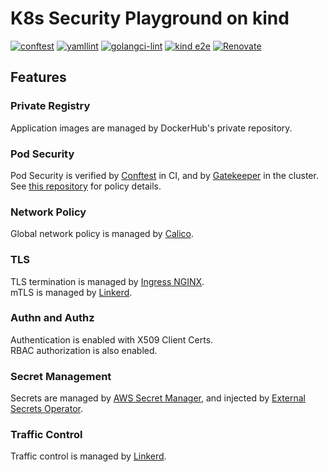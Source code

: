 # K8s Security Playground on kind

[![conftest](https://github.com/YunosukeY/k8s-sec-playground/actions/workflows/conftest.yaml/badge.svg?branch=master&event=push)](https://github.com/YunosukeY/k8s-sec-playground/actions/workflows/conftest.yaml)
[![yamllint](https://github.com/YunosukeY/k8s-sec-playground/actions/workflows/yamllint.yaml/badge.svg?branch=master&event=push)](https://github.com/YunosukeY/k8s-sec-playground/actions/workflows/yamllint.yaml)
[![golangci-lint](https://github.com/YunosukeY/k8s-sec-playground/actions/workflows/golangci-lint.yml/badge.svg?branch=master&event=push)](https://github.com/YunosukeY/k8s-sec-playground/actions/workflows/golangci-lint.yml)
[![kind e2e](https://github.com/YunosukeY/k8s-sec-playground/actions/workflows/kind-e2e.yaml/badge.svg?branch=master&event=push)](https://github.com/YunosukeY/k8s-sec-playground/actions/workflows/kind-e2e.yaml)
[![Renovate](https://img.shields.io/badge/renovate-enabled-brightgreen.svg)](https://renovatebot.com)

## Features

### Private Registry

Application images are managed by DockerHub's private repository.

### Pod Security

Pod Security is verified by [Conftest](https://www.conftest.dev) in CI, and by [Gatekeeper](https://open-policy-agent.github.io/gatekeeper) in the cluster.<br>
See [this repository](https://github.com/YunosukeY/policy-for-pss) for policy details.

### Network Policy

Global network policy is managed by [Calico](https://www.tigera.io/project-calico).

### TLS

TLS termination is managed by [Ingress NGINX](https://kubernetes.github.io/ingress-nginx).<br>
mTLS is managed by [Linkerd](https://linkerd.io).

### Authn and Authz

Authentication is enabled with X509 Client Certs.<br>
RBAC authorization is also enabled.

### Secret Management

Secrets are managed by [AWS Secret Manager](https://aws.amazon.com/secrets-manager), and injected by [External Secrets Operator](https://external-secrets.io).

### Traffic Control

Traffic control is managed by [Linkerd](https://linkerd.io).

<!--
## Usage

### Requirement

- kubectl
- kind
- Go
- Helm, Helmfile, helm-diff

### Preparation

1. Push an image to DockerHub<br>
   See https://github.com/YunosukeY/k8s-playground-backend#preparation-for-kind-sample
2. Create .env.dockerhub file

```sh
cat <<EOF > .env.dockerhub
DOCKER_USERNAME={DOCKERHUB_USERNAME}
DOCKER_PASSWORD={DOCKERHUB_PASSWORD}
EOF
```

3. Update images in `k8s/app/kustomization.yaml` with your own image.

### To Create a Cluster

```sh
./kind/e2e.sh create
```

### To Run E2E Test

```sh
go test cmd/e2e/main_test.go
```

### To Delete the Cluster

```sh
./e2d.sh delete
``` -->
